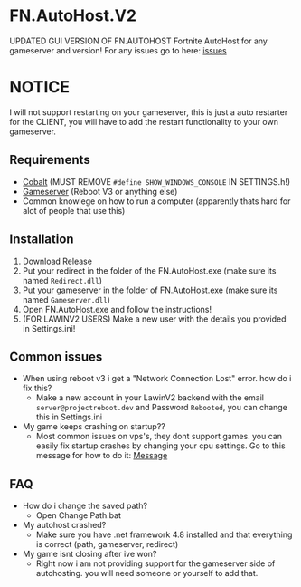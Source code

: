 # FN.AutoHost.V2
UPDATED GUI VERSION OF FN.AUTOHOST
 Fortnite AutoHost for any gameserver and version! For any issues go to here: [issues](https://github.com/Twin1dev/FN.AutoHost#common-issues)

 # NOTICE
I will not support restarting on your gameserver, this is just a auto restarter for the CLIENT, you will have to add the restart functionality to your own gameserver.

 ## Requirements
 - [Cobalt](https://github.com/Milxnor/Cobalt/tree/main) (MUST REMOVE ```#define SHOW_WINDOWS_CONSOLE``` IN SETTINGS.h!)
 - [Gameserver](https://github.com/Milxnor/Project-Reboot-3.0) (Reboot V3 or anything else)
 - Common knowlege on how to run a computer (apparently thats hard for alot of people that use this)

 ## Installation

 1. Download Release
 2. Put your redirect in the folder of the FN.AutoHost.exe (make sure its named ``Redirect.dll``)
 3. Put your gameserver in the folder of FN.AutoHost.exe (make sure its named ``Gameserver.dll``)
 4. Open FN.AutoHost.exe and follow the instructions!
 5. (FOR LAWINV2 USERS) Make a new user with the details you provided in Settings.ini!

 ## Common issues
 - When using reboot v3 i get a "Network Connection Lost" error. how do i fix this?
   - Make a new account in your LawinV2 backend with the email ```server@projectreboot.dev``` and Password ```Rebooted```, you can change this in Settings.ini
 - My game keeps crashing on startup??
   - Most common issues on vps's, they dont support games. you can easily fix startup crashes by changing your cpu settings. Go to this message for how to do it: [Message](https://discord.com/channels/1097271368896217108/1110484555581886594/1142995356871827489)
 ## FAQ 
 - How do i change the saved path?
   - Open Change Path.bat
 - My autohost crashed?
   - Make sure you have .net framework 4.8 installed and that everything is correct (path, gameserver, redirect)
 - My game isnt closing after ive won?
   - Right now i am not providing support for the gameserver side of autohosting. you will need someone or yourself to add that.
